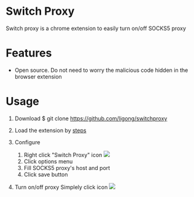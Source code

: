# Switch Proxy

Switch proxy is a chrome extension to easily turn on/off SOCKS5 proxy

# Features

* Open source. Do not need to worry the malicious code hidden in the browser extension

# Usage

1. Download 
    $ git clone https://github.com/ligong/switchproxy

2. Load the extension by [steps](http://developer.chrome.com/extensions/getstarted.html#unpacked)

3. Configure
    1. Right click "Switch Proxy" icon ![](http://github.com/ligong/switchproxy/icon.png)
    2. Click options menu
    3. Fill SOCKS5 proxy's host and port
    4. Click save button

4. Turn on/off proxy
Simplely click icon ![](http://github.com/ligong/switchproxy/icon.png)





